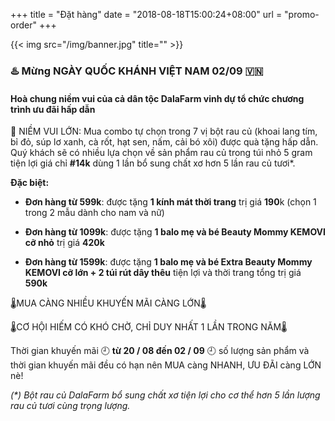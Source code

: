 +++
title = "Đặt hàng"
date = "2018-08-18T15:00:24+08:00"
url = "promo-order"
+++

{{< img src="/img/banner.jpg" title="" >}}

### :hotsprings: Mừng NGÀY QUỐC KHÁNH VIỆT NAM 02/09 🇻🇳 

#### **Hoà chung niềm vui của cả dân tộc DalaFarm vinh dự tổ chức chương trình ưu đãi hấp dẫn**

:tada: NIỀM VUI LỚN: Mua combo tự chọn trong 7 vị bột rau củ (khoai lang tím, bỉ đỏ, súp lơ xanh, cà rốt, hạt sen, nấm, cải bó xôi) được quà tặng hấp dẫn. Quý khách sẽ có nhiều lựa chọn về sản phẩm rau củ trong túi nhỏ 5 gram tiện lợi giá chỉ **#14k** dùng 1 lần bổ sung chất xơ hơn 5 lần rau củ tươi*.

**Đặc biệt:**

* **Đơn hàng từ 599k**: được tặng **1 kính mát thời trang** trị giá **190**k (chọn 1 trong 2 mẫu dành cho nam và nữ)

* **Đơn hàng từ 1099k**: được tặng **1 balo mẹ và bé Beauty Mommy KEMOVI cỡ nhỏ** trị giá **420k** 

* **Đơn hàng từ 1599k**: được tặng **1 balo mẹ và bé Extra Beauty Mommy KEMOVI cỡ lớn + 2 túi rút dây thêu** tiện lợi và thời trang tổng trị giá **590k**

🌡️MUA CÀNG NHIỀU KHUYẾN MÃI CÀNG LỚN🌡️

🌡️CƠ HỘI HIẾM CÓ KHÓ CHỜ, CHỈ DUY NHẤT 1 LẦN TRONG NĂM🌡️

Thời gian khuyến mãi :clock9: **từ 20 / 08 đến 02 / 09** :clock9: số lượng sản phẩm và thời gian khuyến mãi đều có hạn nên MUA càng NHANH, ƯU ĐÃI càng LỚN nè!

_(*) Bột rau củ DalaFarm bổ sung chất xơ tiện lợi cho cơ thể hơn 5 lần lượng rau củ tươi cùng trọng lượng._